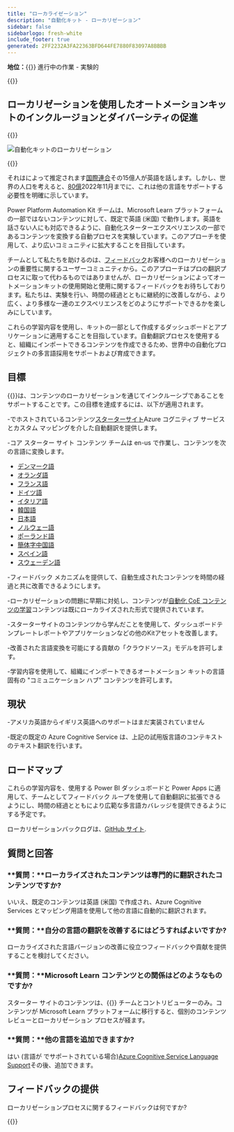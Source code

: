 ```yaml
---
title: "ローカライゼーション"
description: "自動化キット - ローカリゼーション"
sidebar: false
sidebarlogo: fresh-white
include_footer: true
generated: 2FF2232A3FA22363BFD644FE7880F83097A8BBBB
---
```


**地位：**{{<externalImage src="https://github.githubassets.com/images/icons/emoji/unicode/1f6a7.png" size="16x16" text="Construction Icon">}} 進行中の作業 - 実験的

{{<toc>}}

## ローカリゼーションを使用したオートメーションキットのインクルージョンとダイバーシティの促進

{{<border>}}

![自動化キットのローカリゼーション](/images/automation-kit-localization.png)

{{</border>}}

それはによって推定されます[国際連合](https://hr.un.org/unhq/languages/english)その15億人が英語を話します。しかし、世界の人口を考えると、[80億](https://www.un.org/en/desa/world-population-reach-8-billion-15-november-2022)2022年11月までに、これは他の言語をサポートする必要性を明確に示しています。

Power Platform Automation Kit チームは、Microsoft Learn プラットフォームの一部ではないコンテンツに対して、既定で英語 (米国) で動作します。英語を話さない人にも対応できるように、自動化スターターエクスペリエンスの一部であるコンテンツを変換する自動プロセスを実験しています。このアプローチを使用して、より広いコミュニティに拡大することを目指しています。

チームとして私たちを助けるのは、[フィードバック](/ja#provide-feedback)お客様へのローカリゼーションの重要性に関するユーザーコミュニティから。このアプローチはプロの翻訳プロセスに取って代わるものではありませんが、ローカリゼーションによってオートメーションキットの使用開始と使用に関するフィードバックをお待ちしております。私たちは、実験を行い、時間の経過とともに継続的に改善しながら、より広く、より多様な一連のエクスペリエンスをどのようにサポートできるかを楽しみにしています。

これらの学習内容を使用し、キットの一部として作成するダッシュボードとアプリケーションに適用することを目指しています。自動翻訳プロセスを使用すると、組織にインポートできるコンテンツを作成できるため、世界中の自動化プロジェクトの多言語採用をサポートおよび育成できます。

## 目標

{{<product-name>}}は、コンテンツのローカリゼーションを通じてインクルーシブであることをサポートすることです。この目標を達成するには、以下が適用されます。

-でホストされているコンテンツ[スターターサイト](https://aka.ms/ak4pp/starter)Azure コグニティブ サービスとカスタム マッピングを介した自動翻訳を提供します。

-コア スターター サイト コンテンツ チームは en-us で作業し、コンテンツを次の言語に変換します。

  - [デンマーク語](https://microsoft.github.io/powercat-automation-kit/da/)
  - [オランダ語](https://microsoft.github.io/powercat-automation-kit/nl/)
  - [フランス語](https://microsoft.github.io/powercat-automation-kit/fr/)
  - [ドイツ語](https://microsoft.github.io/powercat-automation-kit/de/) 
  - [イタリア語](https://microsoft.github.io/powercat-automation-kit/it/)
  - [韓国語](https://microsoft.github.io/powercat-automation-kit/ko/)
  - [日本語](https://microsoft.github.io/powercat-automation-kit/ja/)
  - [ノルウェー語](https://microsoft.github.io/powercat-automation-kit/nb/)
  - [ポーランド語](https://microsoft.github.io/powercat-automation-kit/pl/)
  - [簡体字中国語](https://microsoft.github.io/powercat-automation-kit/zh-hans)
  - [スペイン語](https://microsoft.github.io/powercat-automation-kit/es/)
  - [スウェーデン語](https://microsoft.github.io/powercat-automation-kit/sv/)

-フィードバック メカニズムを提供して、自動生成されたコンテンツを時間の経過と共に改善できるようにします。

-ローカリゼーションの問題に早期に対処し、コンテンツが[自動化 CoE コンテンツの学習](https://aka.ms/AutomationCoE)コンテンツは既にローカライズされた形式で提供されています。

-スターターサイトのコンテンツから学んだことを使用して、ダッシュボードテンプレートレポートやアプリケーションなどの他のKitアセットを改善します。

-改善された言語変換を可能にする貢献の「クラウドソース」モデルを許可します。

-学習内容を使用して、組織にインポートできるオートメーション キットの言語固有の "コミュニケーション ハブ" コンテンツを許可します。

## 現状

-アメリカ英語からイギリス英語へのサポートはまだ実装されていません

-既定の既定の Azure Cognitive Service は、上記の試用版言語のコンテキストのテキスト翻訳を行います。

## ロードマップ

これらの学習内容を、使用する Power BI ダッシュボードと Power Apps に適用して、チームとしてフィードバック ループを使用して自動翻訳に拡張できるようにし、時間の経過とともにより広範な多言語カバレッジを提供できるようにする予定です。

ローカリゼーションバックログは、[GitHub サイト](https://github.com/microsoft/powercat-automation-kit/issues?q=is%3Aopen+is%3Aissue+label%3Alocalization).

## 質問と回答

### **質問：**ローカライズされたコンテンツは専門的に翻訳されたコンテンツですか?

いいえ、既定のコンテンツは英語 (米国) で作成され、Azure Cognitive Services とマッピング用語を使用して他の言語に自動的に翻訳されます。

### **質問：**自分の言語の翻訳を改善するにはどうすればよいですか?

ローカライズされた言語バージョンの改善に役立つフィードバックや貢献を提供することを検討してください。

### **質問：**Microsoft Learn コンテンツとの関係はどのようなものですか?

スターター サイトのコンテンツは、{{<product-name>}} チームとコントリビューターのみ。コンテンツが Microsoft Learn プラットフォームに移行すると、個別のコンテンツ レビューとローカリゼーション プロセスが経ます。

### **質問：**他の言語を追加できますか?

はい (言語が でサポートされている場合)[Azure Cognitive Service Language Support](https://learn.microsoft.com/azure/cognitive-services/language-support)その後、追加できます。

## フィードバックの提供

ローカリゼーションプロセスに関するフィードバックは何ですか?

{{<questions name="/content/ja/localization.json" completed="質問に回答していただきありがとうございます" showNavigationButtons="false" locale="ja">}}
